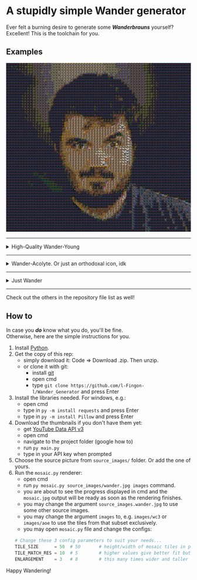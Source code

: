 # A stupidly simple Wander generator
Ever felt a burning desire to generate some ***Wanderbrauns*** yourself? Excellent! This is the toolchain for you.

## Examples
![wander_young](wander_young.jpg)

---
<details>
<summary>High-Quality Wander-Young </summary>

![wander_young_hq](wander_young_hq.jpg)
</details>

---
<details>
<summary>Wander-Acolyte. Or just an orthodoxal icon, idk</summary>

![wander_acolyte](wander_acolyte.jpg)
</details>

---
<details>
<summary>Just Wander</summary>

![wander](wander.gpj)
</details>

---
Check out the others in the repository file list as well!
## How to
In case you ***do*** know what you do, you'll be fine.  
Otherwise, here are the simple instructions for you.

1. Install [Python](https://www.python.org/downloads/windows/). 
2. Get the copy of this rep:
    - simply download it: Code => Download .zip. Then unzip.
    - or clone it with git:
        - install [git](https://git-scm.com/) 
        - open cmd
        - type `git clone https://github.com/l-Fingon-l/Wander_Generator` and press Enter
3. Install the libraries needed. For windows, e.g.:
    - open cmd
    - type in `py -m install requests` and press Enter
    - type in `py -m install Pillow` and press Enter
4. Download the thumbnails if you don't have them yet:
    - get [YouTube Data API v3](https://developers.google.com/youtube/v3/docs)
    - open cmd
    - navigate to the project folder (google how to)
    - run `py main.py`
    - type in your API key when prompted
5. Choose the source picture from `source_images/` folder. Or add the one of yours.
6. Run the `mosaic.py` renderer:
    - open cmd
    - run `py mosaic.py source_images/wander.jpg images` command.
    - you are about to see the progress displayed in cmd and the `mosaic.jpg` output will be ready as soon as the rendering finishes.
    - you may change the argument `source_images.wander.jpg` to use some other source images.
    - you may change the argument `images` to, e.g. `images/wc3` or `images/aoe` to use the tiles from that subset exclusively.
    - you may open `mosaic.py` file and change the configs: 
    ```py
    # Change these 3 config parameters to suit your needs...
    TILE_SIZE      = 50  # 50		# height/width of mosaic tiles in pixels
    TILE_MATCH_RES = 10  # 5		# higher values give better fit but require more processing
    ENLARGEMENT    = 3   # 8		# this many times wider and taller than the original
    ```

Happy Wandering!